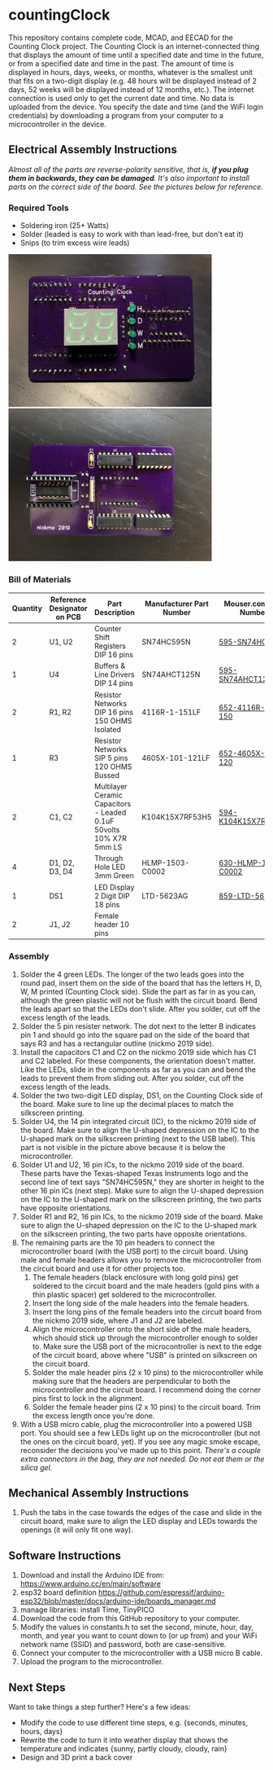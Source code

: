 # countingClock
This repository contains complete code, MCAD, and EECAD for the Counting Clock project. The Counting Clock is an internet-connected thing that displays the amount of time until a specified date and time in the future, or from a specified date and time in the past. The amount of time is displayed in hours, days, weeks, or months, whatever is the smallest unit that fits on a two-digit display (e.g. 48 hours will be displayed instead of 2 days, 52 weeks will be displayed instead of 12 months, etc.). The internet connection is used only to get the current date and time. No data is uploaded from the device. You specify the date and time (and the WiFi login credentials) by downloading a program from your computer to a microcontroller in the device.

## Electrical Assembly Instructions
_Almost all of the parts are reverse-polarity sensitive, that is, __if you plug them in backwards, they can be damaged__. It's also important to install parts on the correct side of the board. See the pictures below for reference._

### Required Tools
* Soldering iron (25+ Watts)
* Solder (leaded is easy to work with than lead-free, but don't eat it)
* Snips (to trim excess wire leads)

<img src="https://github.com/morozovsky/countingClock/blob/master/Images/front.jpg" width="400"><img src="https://github.com/morozovsky/countingClock/blob/master/Images/back.jpg" width="400">

### Bill of Materials

Quantity | Reference Designator on PCB | Part Description | Manufacturer Part Number | Mouser.com Part Number
------------ | ------------- | ------------- | ------------- | -------------
2 | U1, U2 | Counter Shift Registers DIP 16 pins | SN74HC595N | [595-SN74HC595N](https://www.mouser.com/ProductDetail/595-SN74HC595N)
1 | U4 | Buffers & Line Drivers DIP 14 pins | SN74AHCT125N | [595-SN74AHCT125N](https://www.mouser.com/ProductDetail/595-SN74AHCT125N)
2 | R1, R2 | Resistor Networks DIP 16 pins 150 OHMS Isolated | 4116R-1-151LF | [652-4116R-1LF-150](https://www.mouser.com/ProductDetail/652-4116R-1LF-150)
1 | R3 | Resistor Networks SIP 5 pins 120 OHMS Bussed | 4605X-101-121LF | [652-4605X-1LF-120](https://www.mouser.com/ProductDetail/652-4605X-1LF-120)
2 | C1, C2 | Multilayer Ceramic Capacitors - Leaded 0.1uF 50volts 10% X7R 5mm LS | K104K15X7RF53H5 | [594-K104K15X7RF53H5](https://www.mouser.com/ProductDetail/594-K104K15X7RF53H5)
4 | D1, D2, D3, D4 | Through Hole LED 3mm Green | HLMP-1503-C0002 | [630-HLMP-1503-C0002](https://www.mouser.com/ProductDetail/630-HLMP-1503-C0002)
1 | DS1 | LED Display 2 Digit DIP 18 pins | LTD-5623AG | [859-LTD-5623AG](https://www.mouser.com/ProductDetail/859-LTD-5623AG)
2 | J1, J2 | Female header 10 pins

### Assembly
1. Solder the 4 green LEDs. The longer of the two leads goes into the round pad, insert them on the side of the board that has the letters H, D, W, M printed (Counting Clock side). Slide the part as far in as you can, although the green plastic will not be flush with the circuit board. Bend the leads apart so that the LEDs don't slide. After you solder, cut off the excess length of the leads.
1. Solder the 5 pin resister network. The dot next to the letter B indicates pin 1 and should go into the square pad on the side of the board that says R3 and has a rectangular outline (nickmo 2019 side).
1. Install the capacitors C1 and C2 on the nickmo 2019 side which has C1 and C2 labeled. For these components, the orientation doesn't matter. Like the LEDs, slide in the components as far as you can and bend the leads to prevent them from sliding out. After you solder, cut off the excess length of the leads.
1. Solder the two two-digit LED display, DS1, on the Counting Clock side of the board. Make sure to line up the decimal places to match the silkscreen printing.
1. Solder U4, the 14 pin integrated circuit (IC), to the nickmo 2019 side of the board. Make sure to align the U-shaped depression on the IC to the U-shaped mark on the silkscreen printing (next to the USB label). This part is not visible in the picture above because it is below the microcontroller.
1. Solder U1 and U2, 16 pin ICs, to the nickmo 2019 side of the board. These parts have the Texas-shaped Texas Instruments logo and the second line of text says "SN74HC595N," they are shorter in height to the other 16 pin ICs (next step). Make sure to align the U-shaped depression on the IC to the U-shaped mark on the silkscreen printing, the two parts have opposite orientations. 
1. Solder R1 and R2, 16 pin ICs, to the nickmo 2019 side of the board. Make sure to align the U-shaped depression on the IC to the U-shaped mark on the silkscreen printing, the two parts have opposite orientations. 
1. The remaining parts are the 10 pin headers to connect the microcontroller board (with the USB port) to the circuit board. Using male and female headers allows you to remove the microcontroller from the circuit board and use it for other projects too.
    1. The female headers (black enclosure with long gold pins) get soldered to the circuit board and the male headers (gold pins with a thin plastic spacer) get soldered to the microcontroller.
    1. Insert the long side of the male headers into the female headers.
    1. Insert the long pins of the female headers into the circuit board from the nickmo 2019 side, where J1 and J2 are labeled.
    1. Align the microcontroller onto the short side of the male headers, which should stick up through the microcontroller enough to solder to. Make sure the USB port of the microcontroller is next to the edge of the circuit board, above where "USB" is printed on silkscreen on the circuit board.
    1. Solder the male header pins (2 x 10 pins) to the microcontroller while making sure that the headers are perpendicular to both the microcontroller and the circuit board. I recommend doing the corner pins first to lock in the alignment.
    1. Solder the female header pins (2 x 10 pins) to the circuit board. Trim the excess length once you're done.
1. With a USB micro cable, plug the microcontroller into a powered USB port. You should see a few LEDs light up on the microcontroller (but not the ones on the circuit board, yet). If you see any magic smoke escape, reconsider the decisions you've made up to this point.
_There's a couple extra connectors in the bag, they are not needed. Do not eat them or the silica gel._

## Mechanical Assembly Instructions
1. Push the tabs in the case towards the edges of the case and slide in the circuit board, make sure to align the LED display and LEDs towards the openings (it will only fit one way).

## Software Instructions
1. Download and install the Arduino IDE from: https://www.arduino.cc/en/main/software
1. esp32 board definition https://github.com/espressif/arduino-esp32/blob/master/docs/arduino-ide/boards_manager.md
1. manage libraries: install Time, TinyPICO
1. Download the code from this GitHub repository to your computer.
1. Modify the values in constants.h to set the second, minute, hour, day, month, and year you want to count down to (or up from) and your WiFi network name (SSID) and password, both are case-sensitive.
1. Connect your computer to the microcontroller with a USB micro B cable.
1. Upload the program to the microcontroller.

## Next Steps
Want to take things a step further? Here's a few ideas:
* Modify the code to use different time steps, e.g. {seconds, minutes, hours, days}
* Rewrite the code to turn it into weather display that shows the temperature and indicates {sunny, partly cloudy, cloudy, rain}
* Design and 3D print a back cover
